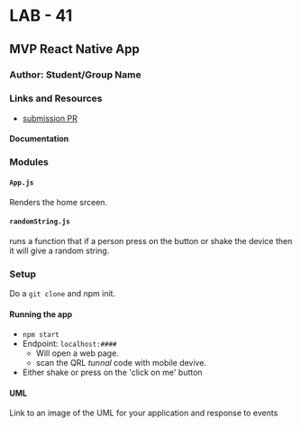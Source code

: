 # LAB - 41

## MVP React Native App

### Author: Student/Group Name

### Links and Resources
* [submission PR](http://xyz.com)

#### Documentation


### Modules
#### `App.js`
Renders the home srceen.
#### `randomString.js`
runs a function that if a person press on the button or shake the device then it will give a random string.


### Setup
Do a `git clone` and npm init. 

#### Running the app
* `npm start`
* Endpoint: `localhost:####`
  * Will open a web page.
  * scan the QRL _tunnal_ code with mobile devive.
* Either shake or press on the 'click on me' button
  

#### UML
Link to an image of the UML for your application and response to events
